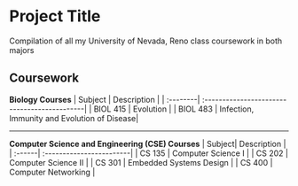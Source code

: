 # Project Title

Compilation of all my University of Nevada, Reno class coursework in both majors

## Coursework
**Biology Courses**
| Subject  |  Description                                 |
| :--------| :--------------------------------------------|
| BIOL 415 |  Evolution                                   |
| BIOL 483 |  Infection, Immunity and Evolution of Disease|

---
**Computer Science and Engineering (CSE) Courses**
| Subject|  Description             |
| :------| :------------------------|
| CS 135 |  Computer Science I      |
| CS 202 |  Computer Science II     |
| CS 301 |  Embedded Systems Design |
| CS 400 |  Computer Networking     |

